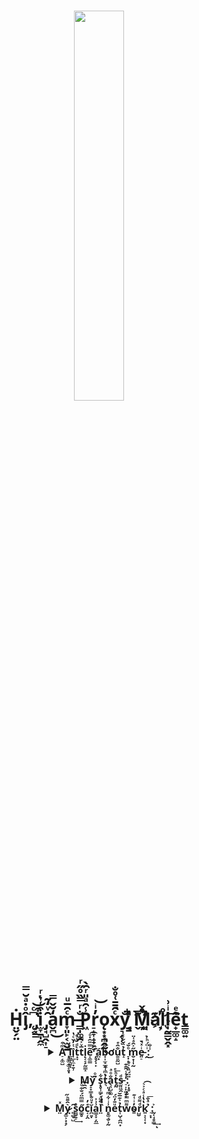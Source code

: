 <h1 align = "center">
  <img src = "https://avatars.githubusercontent.com/u/90175549?v=4", 
       width = 40%, 
       height = 40%
  >
  <br></br>
Ḣ̤̬̗̤î̡ͦ̇ͣ̆̿,̜͔͆ͨ͝ ̡͓͇̔͒i̫̞̱̩̭̼͒͑ͥͬͅ ̡̘̺̭͎̠̑ͮ̒̃a̬̪̒̆̌̿͜m̞͈̙͔̫̬̱ͨ̑̅ͧ ̶͇̩͚̯̐ͬ̿̏̊̋ͬP͖̾̑ͣ̎ͬ̑̀r̠̝̞̝̟̙̞̓ͥ͝ǫ͙͙̪̭̰̘xͨ̑̄̄͑̊̐͘y͉̗̹̐̚ ͔͇̬͗̃ͪͬ͞M͈͔̦̊̂̌͒ͯa͊҉̘lͬ̊l̩̰͇̬̭͓ͥ͗͢ȇ̟̲͚̝ͤͅt̳͚͍
</h1>
  
<h3 align = "center">
  <details>
    <summary> 
A̠͔͚̺ͫ͒ ̧̼͚̘͚̝̥͓ͩ͗̚l̲͈̲͉͈̘ȉ̩̲̦̼͙͍̹ͭ̓̆ͨ̔t͙̞̀ͩ̆͗ͦ͘t̅ͮ͐̿l̨͔̞̗̰͇̝̇e͔͚͇͂̿̎̂̇ͦ͡ ̗̥̗̣̙̂̀á̤͙b̴͓͎̫̝̲̋͌̎͊ͅơu̱͍̰̺̐̂ͤt̝̉̏̆́ͬ ̞̣̝̠ͦ̆́m̮̟̹̩̰̋͐̂ͣ͑̈e̵͈̠ͥͯ̀̚ ̯ͥ̈́ͪ̉:̾̐͜ </summary>
    <table align = "center">
      <tr>
        <th>N̉͏̥͎̙̮̰͓͉û̸m͇̞͖b̴̞̰̮̳̖̪̼ͭe͖̣͚̖ͥ͟r̸̮̥̫̔́͌̇̐ͦͅ ̭ͨ͋ͦo͒͊̓͋̆f̙̤̰̞̤̍ͮ̃ͅ ̠̥̜̻̱̜ͧ͒̋ͧ́a̟̠̗ͫ͗̄ͪ͐n͍͖͕͍̼̦̿̉̽͞ͅǐ̲͎͎͂̉m̤͖͚̮̋̃͑e̺̹̪̣̜̲̯ͩͮ̿ ͎̞̣̮̱̜ͭ̒̃̾̿͋͜w̨͉̤͓̬̃̔͗́̃ą̝̦̻̅͊̀̂̓̎t̴͈̭̼̙̙ͮͥ͒ͅc̢̦͓h͙̹̪̘ͥͩ̌́̈́e̛͎͂̈͛ͦḓ͈ͭͤ͆̚̚
</th>
        <th>P͍̈́̍̿̇ͦrͦ̏̈og̻͠r̮̥̳̪͔͎̻͗̆̊͛̋̑̾ȃ̸͌̐ͪͥ̾ͭm̬̈́̿̀m̛͓̻ï̳͊ͧ̾̓ṋ̭͙̭͋̀̀͢ͅg̍ͮ̑͋ͮ̓͋̀ ̨̙̙̱̬̞̓l̨̤̬̫̞a̷͈̝̱͕̝͈̘ͮ̓͋̄̒̄n̗̖͉͊̑ͭ̅͟g͕͙͕͈̙̳̋ͅu̷̜̭͖̣͐̾͗̓̉̃a̻̬̯͎̥ͭ̀͐͊g̣̑̒e͕͍̪͙̽̉͝</th>
        <th>M̹͎͙̣̺̋y̪̖̑ͮ͑̇͂̀ ̯̦̱̯͍͈͔̃̊ͬͪḩ͍͈̭̭̭͚̓ͅö̻̯̜́b̲̙͉̜̲ͦ̐̿ͣ͟b̤͙̪̱̮̳ͮ̾͂͂͌̍ỉ̆e͎̲̣̣s̟</th>
      </tr>
      <tr>
        <td>9̽̎ͧ͆́4̳̯̱͔̘̱̱ͧ̈́̒̉ͥͥͧ</td>
        <td>P̫̠̦͆͑ͧͩ̿yt͓̥̱̖͕̮̬̅̐̈̓̕hͥ̀͊̿͌͞ö̗̠́ͧn̰ͧͬͣ̅🐍</td>
        <td>P̡̯̱̰͕͔ṙ̸̥̬̹ͩ͗ͦ̂̚o̟̙̲̟̪̟̗͐͑g̻̻ͤ̽̽́rͨ̔ͮ̚͢a̷̝̞̜̲̤̣̍̓̒ͦ͋m͏̰̫̲ͅm̧̲̦̬̰̯͍͎̐̋i̘̘̱̹͙ͩ̄ͤ͒ͅn̢̙̣ͅǧ̲̞̼̦̜<br></br> 
          D̼̳̓̃ͭ͠ŗ̲͚̰̟̲̰͊̅͊a̭ͫ̉ͥ͒̈͋̚ẇ͊̈́i̭͓̙̥͙͌͂̌͐ͥͪ̕ṋ̖͇̳̘̞͌͐̂̅̎̋͂g̺̰̲̞͕̲̲<br></br>
          M̸̯̰̠͍͎̯á͈̱͇̅̉͑̎ͣķ̞ͩͬ̍̉̓ͧ͋i̛̹̘̯̘̹̟̳̔̈n̠̪̭̳̤̕ͅg̼̗̹͓̦͍͕̿͛ͩ͑ ̌͑̀̈ͫb͍͓͖̹̘͚́e͇͌͟ͅa̧̙̻͇̘͙̙͆t̡̫̪̍ͦ̀̏̋̅͆s͍̹̯͉̖͉</td>
      </tr>
    </table>
  </details>
</h3>

<h3 align = "center">
  <details>
    <summary>M̯̯y̝̟̳̝̖̌ ̃ͦ͏̘s̨̥̹͇̗̝͖̭͋t͉̉ͫ͑̂ͅa̖͉̺̠͚̐ͦͣṱ̰̇ͪͤ͟s̵̫͈͖̭ͩ ̓̉̾̑̂͊͏̠͎̙͖̟̩:̦͙̥̎̈́̏̀͐ͦ </summary>
    <img src = "https://github-profile-trophy.vercel.app/?username=Proxy1Mallet&theme=dark_lover">
  </details>
</h3>
  
<h3 align = "center">
  <details>
    <summary>M̤ͯỵ̷͚͕͙̝̗͛̑̄ͪ̋ ͈̻̞̺̑͘s͇̮̱̠̊͢ő͇̥̿ͫ̈́̐͊ͧ͠c͔̦̭ͤ̓ǐ̪͍̣̽ͧ̐a͇̝̞̦̤̲͗͗̍l̤ͣ ̏̇̒ͬͅn̥͚̘̮̹̰͗ͥ͋ͫ͑̎eͧ̄̒̈́t͎̺͔̯̪͙̉͐͊̅̆w͌ͫ̿͂̉o̴͈̓ͥ͑͊r̺̮ͩ͌ͩk͈͕͔̜͙̔̔̾ͣͨ͐͛͡ ̠̙̣̉ͣ͒͞:̰̜̘̥͇͐͢ͅ </summary>
    <br>
    <a href = "https://t.me/Proxy1Mallet", target="_blank">
    <img src = "https://kangaviv.com/wp-content/uploads/2020/10/telegram-1.png", width = 60px>
    </br>
  </details>
</h3>

